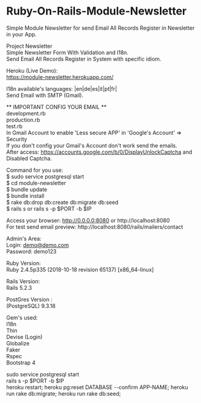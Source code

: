 # Ruby-On-Rails-Module-Newsletter<br>
Simple Module Newsletter for send Email All Records Register in Newsletter in your App.<br>

Project Newsletter<br>
Simple Newsletter Form With Validation and I18n.<br>
Send Email All Records Register in System with specific idiom.<br>

Heroku (Live Demo):<br>
https://module-newsletter.herokuapp.com/<br>

I18n available's languages: |en|de|es|it|pt|fr|<br>
Send Email with SMTP (Gmail).<br>

** IMPORTANT CONFIG YOUR EMAIL **<br>
development.rb<br>
production.rb<br>
test.rb<br>
In Gmail Account to enable 'Less secure APP' in 'Google's Account' => Security<br>
If you don't config your Gmail's Account don't work send the emails.<br>
After access: https://accounts.google.com/b/0/DisplayUnlockCaptcha and Disabled Captcha.<br>

Command for you use:<br>
$ sudo service postgresql start <br>
$ cd module-newsletter<br>
$ bundle update<br>
$ bundle install<br>
$ rake db:drop db:create db:migrate db:seed<br>
$ rails s or rails s -p $PORT -b $IP<br>

Access your browser: http://0.0.0.0:8080 or http://localhost:8080<br>
For test send email preview: http://localhost:8080/rails/mailers/contact<br>

Admin's Area:<br>
Login: demo@demo.com<br>
Password: demo123<br>

Ruby Version:<br>
Ruby 2.4.5p335 (2018-10-18 revision 65137) [x86_64-linux]<br>

Rails Version:<br>
Rails 5.2.3<br>

PostGres Version :<br>
(PostgreSQL) 9.3.18<br>

Gem's used:<br>
I18n<br>
Thin<br>
Devise (Login)<br>
Globalize<br>
Faker<br>
Rspec<br>
Bootstrap 4<br>

sudo service postgresql start<br>
rails s -p $PORT -b $IP <br>
heroku restart; heroku pg:reset DATABASE --confirm APP-NAME; heroku run rake db:migrate; heroku run rake db:seed; <br>
